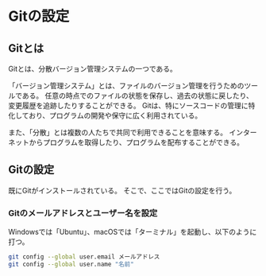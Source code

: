 # Gitの設定

## Gitとは
Gitとは、分散バージョン管理システムの一つである。

「バージョン管理システム」とは、ファイルのバージョン管理を行うためのツールである。
任意の時点でのファイルの状態を保存し、過去の状態に戻したり、変更履歴を追跡したりすることができる。
Gitは、特にソースコードの管理に特化しており、プログラムの開発や保守に広く利用されている。

また、「分散」とは複数の人たちで共同で利用できることを意味する。
インターネットからプログラムを取得したり、プログラムを配布することができる。

## Gitの設定
既にGitがインストールされている。
そこで、ここではGitの設定を行う。

### Gitのメールアドレスとユーザー名を設定
Windowsでは「Ubuntu」、macOSでは「ターミナル」を起動し、以下のように打つ。

```sh
git config --global user.email メールアドレス
git config --global user.name "名前"
```
